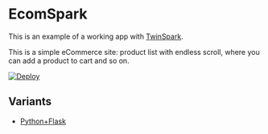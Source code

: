 # EcomSpark

This is an example of a working app with [TwinSpark](https://kasta-ua.github.io/twinspark-js/).

This is a simple eCommerce site: product list with endless scroll, where you can
add a product to cart and so on.

[![Deploy](https://www.herokucdn.com/deploy/button.svg)](https://heroku.com/deploy)

## Variants

- [Python+Flask](https://github.com/vsolovyov/ecomspark-flask/)
